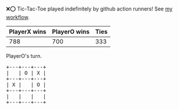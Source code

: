 :x::o: Tic-Tac-Toe played indefinitely by github action runners! See [my workflow](.github/workflows/play.yaml).

|PlayerX wins|PlayerO wins|Ties|
|-|-|-|
|788|700|333|

PlayerO's turn.

<pre>
+---+---+---+
|   | O | X |
+---+---+---+
| X |   | O |
+---+---+---+
|   |   |   |
+---+---+---+
</pre>
